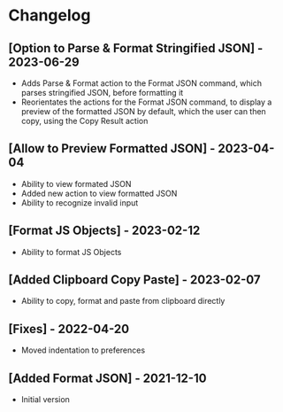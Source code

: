 # Changelog

## [Option to Parse & Format Stringified JSON] - 2023-06-29

- Adds Parse & Format action to the Format JSON command, which parses stringified JSON, before formatting it
- Reorientates the actions for the Format JSON command, to display a preview of the formatted JSON by default, which the user can then copy, using the Copy Result action

## [Allow to Preview Formatted JSON] - 2023-04-04

- Ability to view formated JSON
- Added new action to view formatted JSON
- Ability to recognize invalid input

## [Format JS Objects] - 2023-02-12

- Ability to format JS Objects

## [Added Clipboard Copy Paste] - 2023-02-07

- Ability to copy, format and paste from clipboard directly

## [Fixes] - 2022-04-20

- Moved indentation to preferences

## [Added Format JSON] - 2021-12-10

- Initial version
